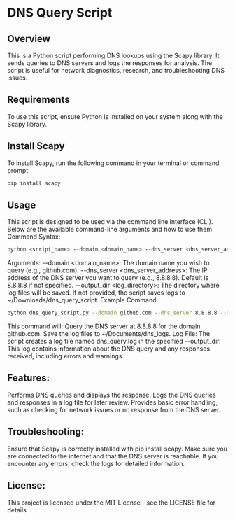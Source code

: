 # DNS Query Script

## Overview
This is a  Python script performing DNS lookups using the Scapy library. It sends queries to DNS servers and logs the responses for analysis. The script is useful for network diagnostics, research, and troubleshooting DNS issues.

## Requirements
To use this script, ensure Python is installed on your system along with the Scapy library.

## Install Scapy
To install Scapy, run the following command in your terminal or command prompt:

```bash
pip install scapy
```

## Usage
This script is designed to be used via the command line interface (CLI). Below are the available command-line arguments and how to use them.
Command Syntax:
```bash
python <script_name> --domain <domain_name> --dns_server <dns_server_address> --output_dir <log_directory>
```

Arguments:
--domain <domain_name>: The domain name you wish to query (e.g., github.com).
--dns_server <dns_server_address>: The IP address of the DNS server you want to query (e.g., 8.8.8.8). Default is 8.8.8.8 if not specified.
--output_dir <log_directory>: The directory where log files will be saved. If not provided, the script saves logs to ~/Downloads/dns_query_script.
Example Command:

```bash
python dns_query_script.py --domain github.com --dns_server 8.8.8.8 --output_dir ~/Documents/dns_logs
```

This command will:
Query the DNS server at 8.8.8.8 for the domain github.com.
Save the log files to ~/Documents/dns_logs.
Log File:
The script creates a log file named dns_query.log in the specified --output_dir. This log contains information about the DNS query and any responses received, including errors and warnings.

## Features:
Performs DNS queries and displays the response.
Logs the DNS queries and responses in a log file for later review.
Provides basic error handling, such as checking for network issues or no response from the DNS server.
## Troubleshooting:
Ensure that Scapy is correctly installed with pip install scapy.
Make sure you are connected to the internet and that the DNS server is reachable.
If you encounter any errors, check the logs for detailed information.
## License:
This project is licensed under the MIT License - see the LICENSE file for details
